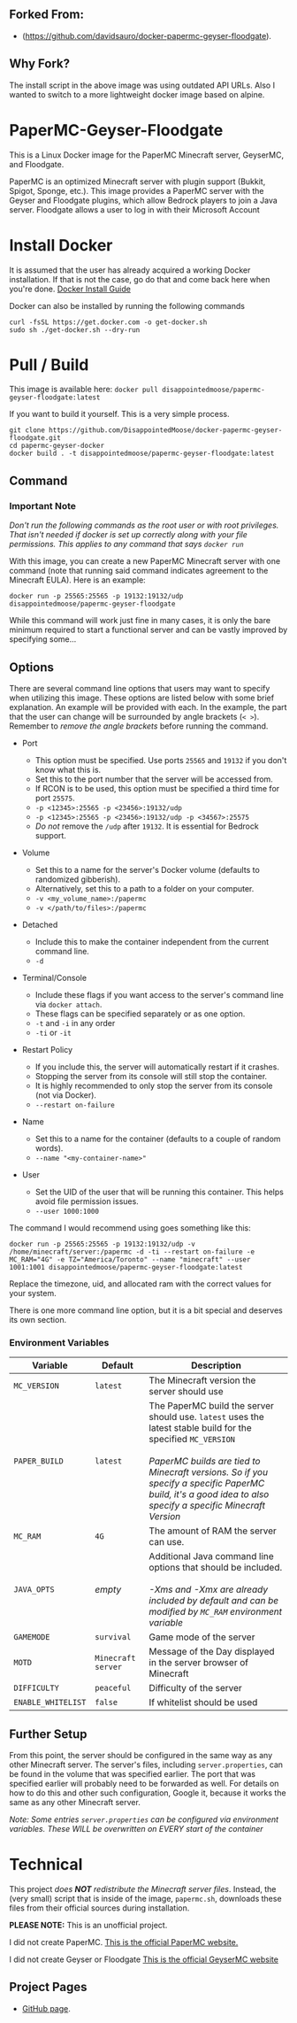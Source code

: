 ## Forked From:
- (https://github.com/davidsauro/docker-papermc-geyser-floodgate).

## Why Fork?
The install script in the above image was using outdated API URLs. Also I wanted to switch to a more lightweight docker image based on alpine.

# PaperMC-Geyser-Floodgate
This is a Linux Docker image for the PaperMC Minecraft server, GeyserMC, and Floodgate.

PaperMC is an optimized Minecraft server with plugin support (Bukkit, Spigot, Sponge, etc.).
This image provides a PaperMC server with the Geyser and Floodgate plugins, which allow Bedrock players to join a Java server. Floodgate allows a user to log in with their Microsoft Account 
# Install Docker
It is assumed that the user has already acquired a working Docker installation. If that is not the case, go do that and come back here when you're done. [Docker Install Guide](https://docs.docker.com/get-docker/)

Docker can also be installed by running the following commands
```shell
curl -fsSL https://get.docker.com -o get-docker.sh
sudo sh ./get-docker.sh --dry-run
```

# Pull / Build
This image is available here: `docker pull disappointedmoose/papermc-geyser-floodgate:latest`

If you want to build it yourself. This is a very simple process.

```shell
git clone https://github.com/DisappointedMoose/docker-papermc-geyser-floodgate.git
cd papermc-geyser-docker
docker build . -t disappointedmoose/papermc-geyser-floodgate:latest
```
## Command
### Important Note
*Don't run the following commands as the root user or with root privileges. That isn't needed if docker is set up correctly along with your file permissions. This applies to any command that says `docker run`*

With this image, you can create a new PaperMC Minecraft server with one command (note that running said command indicates agreement to the Minecraft EULA). Here is an example:

```docker run -p 25565:25565 -p 19132:19132/udp disappointedmoose/papermc-geyser-floodgate```

While this command will work just fine in many cases, it is only the bare minimum required to start a functional server and can be vastly improved by specifying some...
## Options
There are several command line options that users may want to specify when utilizing this image. These options are listed below with some brief explanation. An example will be provided with each. In the example, the part that the user can change will be surrounded by angle brackets (`< >`). Remember to *remove the angle brackets* before running the command.
- Port
  - This option must be specified. Use ports `25565` and `19132` if you don't know what this is.
  - Set this to the port number that the server will be accessed from.
  - If RCON is to be used, this option must be specified a third time for port `25575`.
  - `-p <12345>:25565 -p <23456>:19132/udp`
  - `-p <12345>:25565 -p <23456>:19132/udp -p <34567>:25575`
  - *Do not* remove the `/udp` after `19132`. It is essential for Bedrock support.

- Volume
  - Set this to a name for the server's Docker volume (defaults to randomized gibberish).
  - Alternatively, set this to a path to a folder on your computer.
  - `-v <my_volume_name>:/papermc`
  - `-v </path/to/files>:/papermc`
- Detached
  - Include this to make the container independent from the current command line.
  - `-d`
- Terminal/Console
  - Include these flags if you want access to the server's command line via `docker attach`.
  - These flags can be specified separately or as one option.
  - `-t` and `-i` in any order
  - `-ti` or `-it`
- Restart Policy
  - If you include this, the server will automatically restart if it crashes.
  - Stopping the server from its console will still stop the container.
  - It is highly recommended to only stop the server from its console (not via Docker).
  - `--restart on-failure`
- Name
  - Set this to a name for the container (defaults to a couple of random words).
  - `--name "<my-container-name>"`
- User
	- Set the UID of the user that will be running this container. This helps avoid file permission issues.
	- `--user 1000:1000`

The command I would recommend using goes something like this:

```docker run -p 25565:25565 -p 19132:19132/udp -v /home/minecraft/server:/papermc -d -ti --restart on-failure -e MC_RAM="4G" -e TZ="America/Toronto" --name "minecraft" --user 1001:1001 disappointedmoose/papermc-geyser-floodgate:latest```

Replace the timezone, uid, and allocated ram with the correct values for your system.

There is one more command line option, but it is a bit special and deserves its own section.

### Environment Variables
| Variable           | Default            | Description                                                                                                                                                                                                                                                                       | 
|--------------------|--------------------|-----------------------------------------------------------------------------------------------------------------------------------------------------------------------------------------------------------------------------------------------------------------------------------|
| `MC_VERSION`       | `latest`           | The Minecraft version the server should use                                                                                                                                                                                                                                       |
| `PAPER_BUILD`      | `latest`           | The PaperMC build the server should use. `latest` uses the latest stable build for the specified `MC_VERSION`<br/><br/>*PaperMC builds are tied to Minecraft versions. So if you specify a specific PaperMC build, it's a good idea to also specify a specific Minecraft Version* |
| `MC_RAM`           | `4G`               | The amount of RAM the server can use.                                                                                                                                                                                                                                             |
| `JAVA_OPTS`        | *empty*            | Additional Java command line options that should be included.<br/><br/>*-Xms and -Xmx are already included by default and can be modified by `MC_RAM` environment variable*                                                                                                       |
| `GAMEMODE`         | `survival`         | Game mode of the server                                                                                                                                                                                                                                                           |
| `MOTD`             | `Minecraft server` | Message of the Day displayed in the server browser of Minecraft                                                                                                                                                                                                                   |
| `DIFFICULTY`       | `peaceful`         | Difficulty of the server                                                                                                                                                                                                                                                          |
| `ENABLE_WHITELIST` | `false`            | If whitelist should be used                                                                                                                                                                                                                                                       |


## Further Setup
From this point, the server should be configured in the same way as any other Minecraft server. The server's files, including `server.properties`, can be found in the volume that was specified earlier. The port that was specified earlier will probably need to be forwarded as well. For details on how to do this and other such configuration, Google it, because it works the same as any other Minecraft server.

*Note: Some entries `server.properties` can be configured via environment variables. These WILL be overwritten on EVERY start of the container*

# Technical
This project *does **NOT** redistribute the Minecraft server files*. Instead, the (very small) script that is inside of the image, `papermc.sh`, downloads these files from their official sources during installation.

**PLEASE NOTE:** 
This is an unofficial project.

I did not create PaperMC. [This is the official PaperMC website.](https://papermc.io/)

I did not create Geyser or Floodgate [This is the official GeyserMC website](https://geysermc.org/)

## Project Pages
- [GitHub page](https://github.com/DisappointedMoose/docker-papermc-geyser-floodgate.git).
